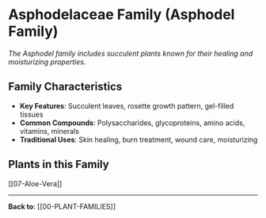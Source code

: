 # Asphodelaceae Family (Asphodel Family)

*The Asphodel family includes succulent plants known for their healing and moisturizing properties.*

## Family Characteristics
- **Key Features**: Succulent leaves, rosette growth pattern, gel-filled tissues
- **Common Compounds**: Polysaccharides, glycoproteins, amino acids, vitamins, minerals
- **Traditional Uses**: Skin healing, burn treatment, wound care, moisturizing

## Plants in this Family

[[07-Aloe-Vera]]

---

**Back to**: [[00-PLANT-FAMILIES]]